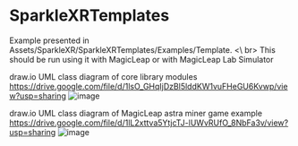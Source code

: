 # SparkleXRTemplates
Example presented in Assets/SparkleXR/SparkleXRTemplates/Examples/Template. 
<\ br>
This should be run using it with MagicLeap or with MagicLeap Lab Simulator

draw.io UML class diagram of core library modules
https://drive.google.com/file/d/1lsO_GHqIjDzBl5lddKW1vuFHeGU6Kvwp/view?usp=sharing
![image](https://github.com/CapSparkle/SparkleXRTemplates/assets/25351821/d8700ee6-c07b-4084-a636-1355ac9a8f2d)


draw.io UML class diagram of MagicLeap astra miner game example
https://drive.google.com/file/d/1lL2xttva5YtjcTJ-lUWvRUfO_8NbFa3v/view?usp=sharing
![image](https://github.com/CapSparkle/SparkleXRTemplates/assets/25351821/180ade64-52a8-45c1-818d-0f52f927b1bf)
